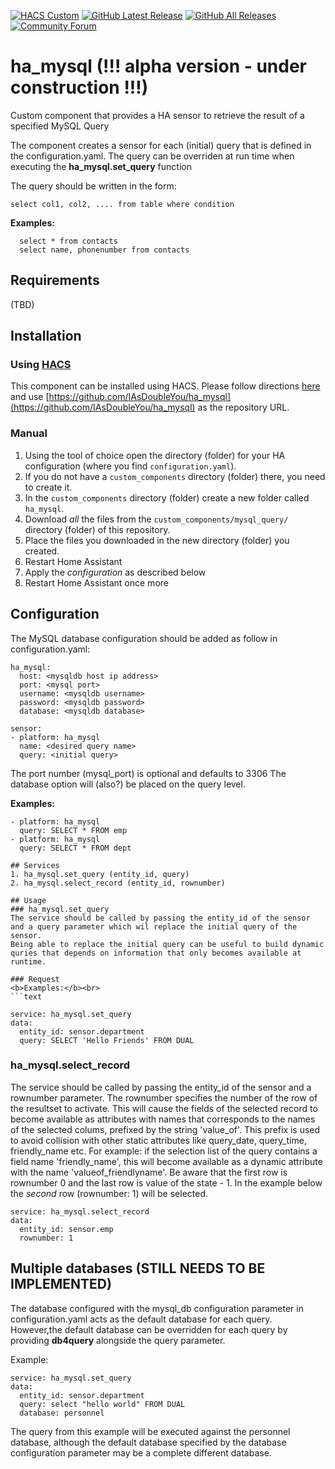 [![HACS Custom][hacs_shield]][hacs]
[![GitHub Latest Release][releases_shield]][latest_release]
[![GitHub All Releases][downloads_total_shield]][releases]
[![Community Forum][community_forum_shield]][community_forum]

[hacs_shield]: https://img.shields.io/badge/HACS-Custom-41BDF5.svg?style=for-the-badge
[hacs]: https://github.com/hacs/integration

[latest_release]: https://github.com/IAsDoubleYou/homeassistant-ha_mysql/releases/latest
[releases_shield]: https://img.shields.io/github/release/IAsDoubleYou/ha_mysql.svg?style=for-the-badge

[releases]: https://github.com/IAsDoubleYou/ha_mysql/releases/
[downloads_total_shield]: https://img.shields.io/github/downloads/IAsDoubleYou/ha_mysql/total?style=for-the-badge

[community_forum_shield]: https://img.shields.io/static/v1.svg?label=%20&message=Forum&style=for-the-badge&color=41bdf5&logo=HomeAssistant&logoColor=white
[community_forum]: https://community.home-assistant.io/t/mysql-query/734346

# ha_mysql (!!! alpha version - under construction !!!)
Custom component that provides a HA sensor to retrieve the result of a specified MySQL Query

The component creates a sensor for each (initial) query that is defined in the configuration.yaml.
The query can be overriden at run time when executing the **ha_mysql.set_query** function

The query should be written in the form:
```text
select col1, col2, .... from table where condition
```

<b>Examples:</b><br>
```text
  select * from contacts
  select name, phonenumber from contacts
```
## Requirements
(TBD)

## Installation

### Using [HACS](https://hacs.xyz/)
This component can be installed using HACS. Please follow directions [here](https://hacs.xyz/docs/faq/custom_repositories/) and use [https://github.com/IAsDoubleYou/ha_mysql](https://github.com/IAsDoubleYou/ha_mysql) as the repository URL.

### Manual

1. Using the tool of choice open the directory (folder) for your HA configuration (where you find `configuration.yaml`).
2. If you do not have a `custom_components` directory (folder) there, you need to create it.
3. In the `custom_components` directory (folder) create a new folder called `ha_mysql`.
4. Download _all_ the files from the `custom_components/mysql_query/` directory (folder) of this repository.
5. Place the files you downloaded in the new directory (folder) you created.
6. Restart Home Assistant
7. Apply the <i>configuration</i> as described below
8. Restart Home Assistant once more

## Configuration
The MySQL database configuration should be added as follow in configuration.yaml:
```text
ha_mysql:
  host: <mysqldb host ip address>
  port: <mysql port>
  username: <mysqldb username>
  password: <mysqldb password>
  database: <mysqldb database>

sensor:
- platform: ha_mysql
  name: <desired query name>
  query: <initial query>
```
The port number (mysql_port) is optional and defaults to 3306
The database option will (also?) be placed on the query level. 

<b>Examples:</b><br>
```text
- platform: ha_mysql
  query: SELECT * FROM emp
- platform: ha_mysql
  query: SELECT * FROM dept

## Services
1. ha_mysql.set_query (entity_id, query)
2. ha_mysql.select_record (entity_id, rownumber)
   
## Usage
### ha_mysql.set_query
The service should be called by passing the entity_id of the sensor and a query parameter which wil replace the initial query of the sensor.
Being able to replace the initial query can be useful to build dynamic quries that depends on information that only becomes available at runtime.

### Request
<b>Examples:</b><br>
```text

service: ha_mysql.set_query
data:
  entity_id: sensor.department
  query: SELECT 'Hello Friends' FROM DUAL
```

### ha_mysql.select_record
The service should be called by passing the entity_id of the sensor and a rownumber parameter. The rownumber specifies the number of the row of the resultset to activate. This will cause the fields of the selected record to become available as attributes with names that corresponds to the names of the selected colums, prefixed by the string 'value_of'. This prefix is used to avoid collision with other static attributes like query_date, query_time, friendly_name etc.
For example: if the selection list of the query contains a field name 'friendly_name', this will become available as a dynamic attribute with the name 'valueof_friendlyname'.
Be aware that the first row is rownumber 0 and the last row is value of the state - 1.
In the example below the *second* row (rownumber: 1) will be selected.

```text
service: ha_mysql.select_record
data:
  entity_id: sensor.emp
  rownumber: 1
```

## Multiple databases (STILL NEEDS TO BE IMPLEMENTED)
The database configured with the mysql_db configuration parameter in configuration.yaml acts as the default database for each query.
However,the default database can be overridden for each query by providing <b>db4query</b> alongside the query parameter.

Example:
```text
service: ha_mysql.set_query
data:
  entity_id: sensor.department
  query: select "hello world" FROM DUAL
  database: personnel
```
The query from this example will be executed against the personnel database, although the default database specified by the database configuration parameter may be a complete different database.


